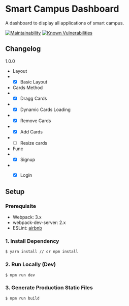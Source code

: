 # Smart Campus Dashboard
A dashboard to display all applications of smart campus.

[![Maintainability](https://api.codeclimate.com/v1/badges/604f7e6136089a943a0f/maintainability)](https://codeclimate.com/github/Sirius207/Smart-Campus-Dashboard/maintainability)
[![Known Vulnerabilities](https://snyk.io/test/github/sirius207/smart-campus-dashboard/badge.svg)](https://snyk.io/test/github/sirius207/smart-campus-dashboard)



## Changelog

1.0.0

- Layout
- - [x] Basic Layout
- Cards Method
- - [x] Dragg Cards
- - [x] Dynamic Cards Loading
- - [x] Remove Cards
- - [x] Add Cards
- - [ ] Resize cards
- Func
- - [x] Signup
- - [x] Login


## Setup

### Prerequisite
- Webpack: 3.x
- webpack-dev-server: 2.x
- ESLint: [airbnb](https://github.com/airbnb/javascript/tree/master/packages/eslint-config-airbnb)

### 1. Install Dependency

```
$ yarn install // or npm install
```

### 2. Run Locally (Dev)
```
$ npm run dev
```

### 3. Generate Production Static Files
```
$ npm run build
```
